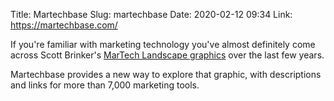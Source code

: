 Title: Martechbase
Slug: martechbase
Date: 2020-02-12 09:34
Link: https://martechbase.com/

If you're familiar with marketing technology you've almost definitely come across Scott Brinker's [MarTech Landscape graphics](https://chiefmartec.com/2019/04/marketing-technology-landscape-supergraphic-2019/) over the last few years.

Martechbase provides a new way to explore that graphic, with descriptions and links for more than 7,000 marketing tools.
